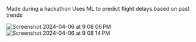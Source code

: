 Made during a hackathon
Uses ML to predict flight delays based on past trends

![Screenshot 2024-04-06 at 9 08 06 PM](https://github.com/Josh-ee/air_delay/assets/74482044/a11592a7-82ca-48d8-a8d5-240cba19487c)
![Screenshot 2024-04-06 at 9 08 14 PM](https://github.com/Josh-ee/air_delay/assets/74482044/056ac98c-398e-4e6d-a555-3a4fb84963d6)
